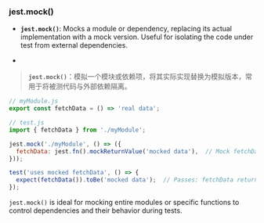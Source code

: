 ### jest.mock()

- **`jest.mock()`**: Mocks a module or dependency, replacing its actual implementation with a mock version. Useful for isolating the code under test from external dependencies.

- <audio src="..\..\mp3\__`jest.mock()`.mp3"></audio>

> **`jest.mock()`**：模拟一个模块或依赖项，将其实际实现替换为模拟版本，常用于将被测代码与外部依赖隔离。
>
> <audio src="..\..\mp3\`jest.mock()`：模.mp3"></audio>

```js
// myModule.js
export const fetchData = () => 'real data';

// test.js
import { fetchData } from './myModule';

jest.mock('./myModule', () => ({
  fetchData: jest.fn().mockReturnValue('mocked data'),  // Mock fetchData function
}));

test('uses mocked fetchData', () => {
  expect(fetchData()).toBe('mocked data');  // Passes: fetchData returns mocked data
});
```

<audio src="../../../../Downloads/这段代码展示了如何使用 Jes (9).mp3"></audio>

`jest.mock()` is ideal for mocking entire modules or specific functions to control dependencies and their behavior during tests.

<audio src="..\..\mp3\`jest.mock()` i.mp3"></audio>